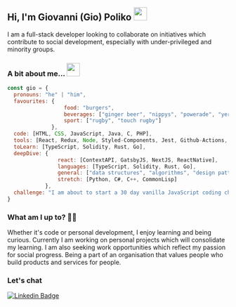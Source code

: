 ## Hi, I'm Giovanni (Gio) Poliko <img src="https://media.giphy.com/media/hvRJCLFzcasrR4ia7z/giphy.gif" width="30px" />

I am a full-stack developer looking to collaborate on initiatives which contribute to social development, especially with under-privileged and minority groups.

### A bit about me... <img src="https://media.giphy.com/media/fZ91xzFtKWmoJSD4TK/giphy.gif" height="30px" />
```javascript
const gio = {
  pronouns: "he" | "him",
  favourites: {
                  food: "burgers",
                  beverages: ["ginger beer", "nippys", "powerade", "yerba mate"],
                  sport: ["rugby", "touch rugby"]
              },
  code: [HTML, CSS, JavaScript, Java, C, PHP],
  tools: [React, Redux, Node, Styled-Components, Jest, Github-Actions, Docker],
  toLearn: [TypeScript, Solidity, Rust, Go],
  deepDive: {
                react: [ContextAPI, GatsbyJS, NextJS, ReactNative],
                languages: [TypeScript, Solidity, Rust, Go],
                general: ["data structures", "algorithms", "design patterns"],
                stretch: [Python, C#, C++, CommonLisp]
            },
  challenge: "I am about to start a 30 day vanilla JavaScript coding challenge"
}
```

### What am I up to? 👨‍💻
Whether it's code or personal development, I enjoy learning and being curious. Currently I am working on personal projects which will consolidate my learning. I am also seeking work opportunities which reflect my passion for social progress. Being a part of an organisation that values people who build products and services for people.

### Let's chat
[![Linkedin Badge](https://img.shields.io/badge/-LinkedIn-blue?style=flat-square&logo=Linkedin&logoColor=white&link=https://www.linkedin.com/in/giovannipoliko/)](https://www.linkedin.com/in/giovannipoliko/)
